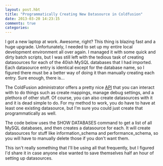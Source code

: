 ```yaml
---
layout: post.hbt
title: "Programmatically Creating New Datasource in Coldfusion"
date: 2013-03-20 14:23:15
comments: true
categories: 
---
```

I got a new laptop at work. Awesome, right? This thing is blazing fast and a huge upgrade. Unfortunately, I needed to set up my entire local development environment all over again. I managed it with some quick and dirty batch scripts, but I was still left with the tedious task of creating datasources for each of the 40ish MySQL databases that I had imported. Each datasource entry is identical except for the database name, so I figured there must be a better way of doing it than manually creating each entry. Sure enough, there is...

<!-- more -->

The ColdFusion administrator offers a pretty nice [API](http://help.adobe.com/en_US/ColdFusion/9.0/Admin/WSc3ff6d0ea77859461172e0811cbf364104-7fcf.html) that you can interact with to do things such as create mappings, manage debug settings, and a plethora of other stuff. Of course, you can also create datasources with it and it is dead simple to do. For my method to work, you do have to have at least one existing datasource, but I'm sure you could just create that programmatically as well.

The code below uses the SHOW DATABASES command to get a list of all MySQL databases, and then creates a datasource for each. It will create datasources for stuff like information_schema and performance_schema, so you will have to manually delete those if you don't want them.

<script src="https://gist.github.com/2141097.js"> </script>

This isn't really something that I'll be using all that frequently, but I figured I'd share it in case anyone else wanted to save themselves half an hour of setting up datasources.